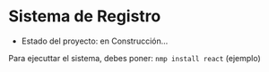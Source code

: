 <h1> Sistema de Registro</h1>

- Estado del proyecto: en Construcción...

Para ejecuttar el sistema, debes poner:
```nmp install react``` (ejemplo)
